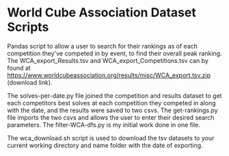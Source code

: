 # World Cube Association Dataset Scripts

Pandas script to allow a user to search for their rankings as of each competition they've competed in by event, to find their overall peak ranking. The WCA_export_Results.tsv and WCA_export_Competitions.tsv can by found at https://www.worldcubeassociation.org/results/misc/WCA_export.tsv.zip (download link). 

The solves-per-date.py file joined the competition and results dataset to get each competitors best solves at each competition they competed in along with the date, and the results were saved to two csvs. The get-rankings.py file imports the two csvs and allows the user to enter their desired search parameters. The filter-WCA-dfs.py is my initial work done in one file.

The wca_download.sh script is used to download the tsv datasets to your current working directory and name folder with the date of exporting. 